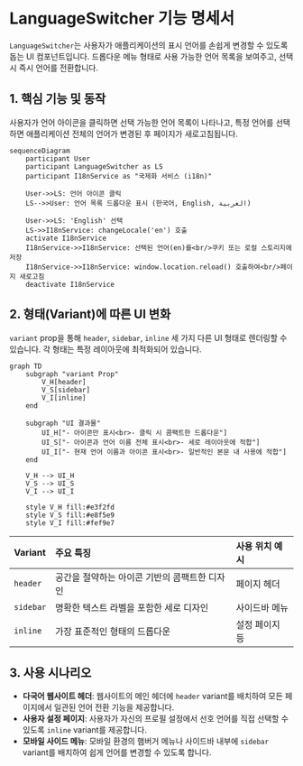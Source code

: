 # LanguageSwitcher 기능 명세서

`LanguageSwitcher`는 사용자가 애플리케이션의 표시 언어를 손쉽게 변경할 수 있도록 돕는 UI 컴포넌트입니다. 드롭다운 메뉴 형태로 사용 가능한 언어 목록을 보여주고, 선택 시 즉시 언어를 전환합니다.

## 1. 핵심 기능 및 동작

사용자가 언어 아이콘을 클릭하면 선택 가능한 언어 목록이 나타나고, 특정 언어를 선택하면 애플리케이션 전체의 언어가 변경된 후 페이지가 새로고침됩니다.

```mermaid
sequenceDiagram
    participant User
    participant LanguageSwitcher as LS
    participant I18nService as "국제화 서비스 (i18n)"

    User->>LS: 언어 아이콘 클릭
    LS-->>User: 언어 목록 드롭다운 표시 (한국어, English, العربية)

    User->>LS: 'English' 선택
    LS->>I18nService: changeLocale('en') 호출
    activate I18nService
    I18nService->>I18nService: 선택된 언어(en)를<br/>쿠키 또는 로컬 스토리지에 저장
    I18nService->>I18nService: window.location.reload() 호출하여<br/>페이지 새로고침
    deactivate I18nService
```

## 2. 형태(Variant)에 따른 UI 변화

`variant` prop을 통해 `header`, `sidebar`, `inline` 세 가지 다른 UI 형태로 렌더링할 수 있습니다. 각 형태는 특정 레이아웃에 최적화되어 있습니다.

```mermaid
graph TD
    subgraph "variant Prop"
        V_H[header]
        V_S[sidebar]
        V_I[inline]
    end

    subgraph "UI 결과물"
        UI_H["- 아이콘만 표시<br>- 클릭 시 콤팩트한 드롭다운"]
        UI_S["- 아이콘과 언어 이름 전체 표시<br>- 세로 레이아웃에 적합"]
        UI_I["- 현재 언어 이름과 아이콘 표시<br>- 일반적인 본문 내 사용에 적합"]
    end

    V_H --> UI_H
    V_S --> UI_S
    V_I --> UI_I

    style V_H fill:#e3f2fd
    style V_S fill:#e8f5e9
    style V_I fill:#fef9e7
```

| Variant   | 주요 특징                                     | 사용 위치 예시 |
| :-------- | :-------------------------------------------- | :------------- |
| `header`  | 공간을 절약하는 아이콘 기반의 콤팩트한 디자인 | 페이지 헤더    |
| `sidebar` | 명확한 텍스트 라벨을 포함한 세로 디자인       | 사이드바 메뉴  |
| `inline`  | 가장 표준적인 형태의 드롭다운                 | 설정 페이지 등 |

## 3. 사용 시나리오

- **다국어 웹사이트 헤더**: 웹사이트의 메인 헤더에 `header` variant를 배치하여 모든 페이지에서 일관된 언어 전환 기능을 제공합니다.
- **사용자 설정 페이지**: 사용자가 자신의 프로필 설정에서 선호 언어를 직접 선택할 수 있도록 `inline` variant를 제공합니다.
- **모바일 사이드 메뉴**: 모바일 환경의 햄버거 메뉴나 사이드바 내부에 `sidebar` variant를 배치하여 쉽게 언어를 변경할 수 있도록 합니다.
